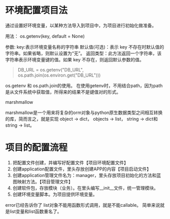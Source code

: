 # 环境配置项目法
通过设置好环境变量，以某种方法导入到项目中，为项目进行初始化做准备。

用法： os.getenv(key, default = None) 

参数:
key:表示环境变量名称的字符串
默认值(可选)：表示 key 不存在时默认值的字符串。如果省略，则默认设置为“无”。
返回类型：此方法返回一个字符串，该字符串表示环境变量键的值。如果 key 不存在，则返回默认参数的值。


> DB_URL = os.getenv("DB_URL", os.path.join(os.environ.get("DB_URL")))

os.getenv 和 os.path.join的使用。
在使用getenv时，不用结合path，因为path是从文件系统中获取值，所得来的结果不是键值对的形式。

marshmallow

marshmallow是一个用来将复杂的orm对象与python原生数据类型之间相互转换的库，简而言之，就是实现
object -> dict， objects -> list， string -> dict和 string -> list。

# 项目的配置流程
1. 把配置文件创建，并编写好配置文件【项目环境配置文件】
2. 创建application配置文件，里头存放创建APP的内容【项目启动文件】
3. 创建application管理文件名为：manager，里头存放项目初始化的方法和蓝图映射方法。【项目管理文件】
4. 创建软件包，存放模块（业务）。在里头编写__init__文件，统一管理模块。
5. 创建环境变量脚本。为项目提供环境变量。


error已经告诉你了 list对象不能用函数形式调用，就是不能callable。
简单来说就是list变量和list函数重名了。